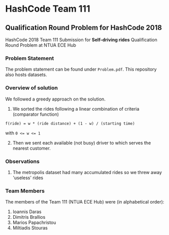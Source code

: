 # HashCode Team 111

## Qualification Round Problem for HashCode 2018

HashCode 2018 Team 111 Submission for **Self-driving rides** Qualification Round Problem at NTUA ECE Hub

### Problem Statement

The problem statement can be found under `Problem.pdf`. This repository also hosts datasets.

### Overview of solution

We followed a greedy approach on the solution.

 1. We sorted the rides following a linear combination of criteria (comparator function)

 ```
 f(ride) = w * (ride distance) + (1 - w) / (starting time)
 ```
with `0 <= w <= 1`

 2. Then we sent each available (not busy) driver to which serves the nearest customer.

### Observations

 1. The metropolis dataset had many accumulated rides so we threw away 'useless' rides

### Team Members

The members of the Team 111 (NTUA ECE Hub) were (in alphabetical order):
  1. Ioannis Daras
  2. Dimitris Brallios
  3. Marios Papachristou
  4. Miltiadis Stouras
